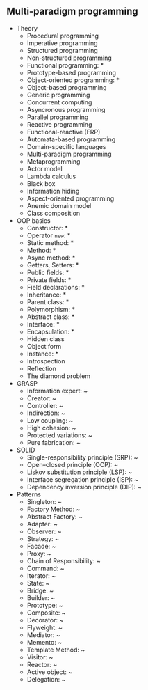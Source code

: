 ## Multi-paradigm programming

- Theory
  - Procedural programming
  - Imperative programming
  - Structured programming
  - Non-structured programming
  - Functional programming: *
  - Prototype-based programming
  - Object-oriented programming: *
  - Object-based programming
  - Generic programming
  - Concurrent computing
  - Asyncronous programming
  - Parallel programming
  - Reactive programming
  - Functional-reactive (FRP)
  - Automata-based programming
  - Domain-specific languages
  - Multi-paradigm programming
  - Metaprogramming
  - Actor model
  - Lambda calculus
  - Black box
  - Information hiding
  - Aspect-oriented programming
  - Anemic domain model
  - Class composition
- OOP basics
  - Constructor: *
  - Operator `new`: *
  - Static method: *
  - Method: *
  - Async method: *
  - Getters, Setters: *
  - Public fields: *
  - Private fields: *
  - Field declarations: *
  - Inheritance: *
  - Parent class: *
  - Polymorphism: *
  - Abstract class: *
  - Interface: *
  - Encapsulation: *
  - Hidden class
  - Object form
  - Instance: *
  - Introspection
  - Reflection
  - The diamond problem
- GRASP
  - Information expert: ~
  - Creator: ~
  - Controller: ~
  - Indirection: ~
  - Low coupling: ~
  - High cohesion: ~
  - Protected variations: ~
  - Pure fabrication: ~
- SOLID
  - Single-responsibility principle (SRP): ~
  - Open–closed principle (OCP): ~
  - Liskov substitution principle (LSP): ~
  - Interface segregation principle (ISP): ~
  - Dependency inversion principle (DIP): ~
- Patterns
  - Singleton: ~
  - Factory Method: ~
  - Abstract Factory: ~
  - Adapter: ~
  - Observer: ~
  - Strategy: ~
  - Facade: ~
  - Proxy: ~
  - Chain of Responsibility: ~
  - Command: ~
  - Iterator: ~
  - State: ~
  - Bridge: ~
  - Builder: ~
  - Prototype: ~
  - Composite: ~
  - Decorator: ~
  - Flyweight: ~
  - Mediator: ~
  - Memento: ~
  - Template Method: ~
  - Visitor: ~
  - Reactor: ~
  - Active object: ~
  - Delegation: ~
